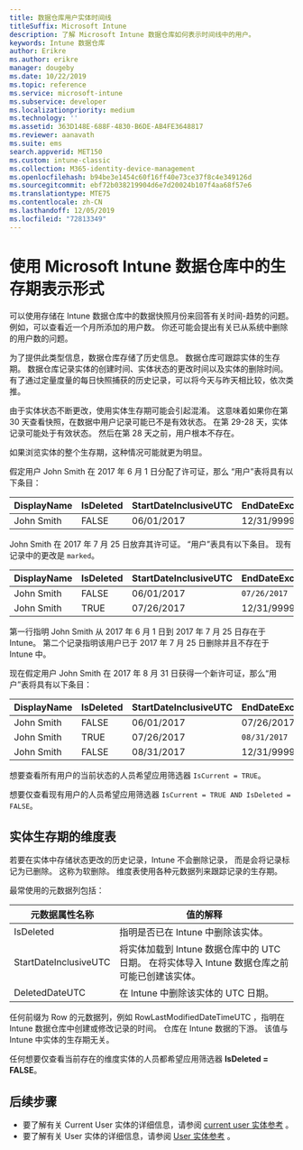 ```yaml
---
title: 数据仓库用户实体时间线
titleSuffix: Microsoft Intune
description: 了解 Microsoft Intune 数据仓库如何表示时间线中的用户。
keywords: Intune 数据仓库
author: Erikre
ms.author: erikre
manager: dougeby
ms.date: 10/22/2019
ms.topic: reference
ms.service: microsoft-intune
ms.subservice: developer
ms.localizationpriority: medium
ms.technology: ''
ms.assetid: 363D148E-688F-4830-B6DE-AB4FE3648817
ms.reviewer: aanavath
ms.suite: ems
search.appverid: MET150
ms.custom: intune-classic
ms.collection: M365-identity-device-management
ms.openlocfilehash: b94be3e1454c60f16ff40e73ce37f8c4e349126d
ms.sourcegitcommit: ebf72b038219904d6e7d20024b107f4aa68f57e6
ms.translationtype: MTE75
ms.contentlocale: zh-CN
ms.lasthandoff: 12/05/2019
ms.locfileid: "72813349"
---
```

# <a name="user-lifetime-representation-in-the-microsoft-intune-data-warehouse"></a>使用 Microsoft Intune 数据仓库中的生存期表示形式

可以使用存储在 Intune 数据仓库中的数据快照月份来回答有关时间-趋势的问题。 例如，可以查看近一个月所添加的用户数。 你还可能会提出有关已从系统中删除的用户数的问题。

为了提供此类型信息，数据仓库存储了历史信息。 数据仓库可跟踪实体的生存期。 数据仓库记录实体的创建时间、实体状态的更改时间以及实体的删除时间。 有了通过定量度量的每日快照捕获的历史记录，可以将今天与昨天相比较，依次类推。

由于实体状态不断更改，使用实体生存期可能会引起混淆。 这意味着如果你在第 30 天查看快照，在数据中用户记录可能已不是有效状态。 在第 29-28 天，实体记录可能处于有效状态。 然后在第 28 天之前，用户根本不存在。

如果浏览实体的整个生存期，这种情况可能就更为明显。

假定用户  John Smith 在 2017 年 6 月 1 日分配了许可证，那么  “用户”表将具有以下条目： 
 
| DisplayName | IsDeleted | StartDateInclusiveUTC | EndDateExclusiveUTC | IsCurrent 
| -- | -- | -- | -- | -- |
| John Smith | FALSE | 06/01/2017 | 12/31/9999 | TRUE
 
John Smith 在 2017 年 7 月 25 日放弃其许可证。  “用户”表具有以下条目。 现有记录中的更改是 `marked`。 

| DisplayName | IsDeleted | StartDateInclusiveUTC | EndDateExclusiveUTC | IsCurrent 
| -- | -- | -- | -- | -- |
| John Smith | FALSE | 06/01/2017 | `07/26/2017` | `FALSE` 
| John Smith | TRUE | 07/26/2017 | 12/31/9999 | TRUE 

第一行指明 John Smith 从 2017 年 6 月 1 日到 2017 年 7 月 25 日存在于 Intune。 第二个记录指明该用户已于 2017 年 7 月 25 日删除并且不存在于 Intune 中。

现在假定用户 John Smith 在 2017 年 8 月 31 日获得一个新许可证，那么“用户”表将具有以下条目：
 
| DisplayName | IsDeleted | StartDateInclusiveUTC | EndDateExclusiveUTC | IsCurrent 
| -- | -- | -- | -- | -- |
| John Smith | FALSE | 06/01/2017 | 07/26/2017 | FALSE 
| John Smith | TRUE | 07/26/2017 | `08/31/2017` | `FALSE` 
| John Smith | FALSE | 08/31/2017 | 12/31/9999 | TRUE 
 
想要查看所有用户的当前状态的人员希望应用筛选器 `IsCurrent = TRUE`。 
 
想要仅查看现有用户的人员希望应用筛选器 `IsCurrent = TRUE AND IsDeleted = FALSE`。

## <a name="dimension-tables-in-the-entity-lifetime"></a>实体生存期的维度表

若要在实体中存储状态更改的历史记录，Intune 不会删除记录， 而是会将记录标记为已删除。 这称为软删除。 维度表使用各种元数据列来跟踪记录的生存期。 

最常使用的元数据列包括： 

| 元数据属性名称  | 值的解释 |
|--|--|
| IsDeleted | 指明是否已在 Intune 中删除该实体。 |
| StartDateInclusiveUTC  | 将实体加载到 Intune 数据仓库中的 UTC 日期。 在将实体导入 Intune 数据仓库之前可能已创建该实体。 |
| DeletedDateUTC  | 在 Intune 中删除该实体的 UTC 日期。 |  

任何前缀为 Row  的元数据列，例如 RowLastModifiedDateTimeUTC  ，指明在 Intune 数据仓库中创建或修改记录的时间。 仓库在 Intune 数据的下游。 该值与 Intune 中实体的生存期无关。  
 
任何想要仅查看当前存在的维度实体的人员都希望应用筛选器 **IsDeleted = FALSE**。

## <a name="next-steps"></a>后续步骤

- 要了解有关 Current User 实体的详细信息，请参阅 [current user 实体参考](../reports-ref-current-user.md)  。
- 要了解有关 User 实体的详细信息，请参阅 [User 实体参考](../reports-ref-user.md)  。
